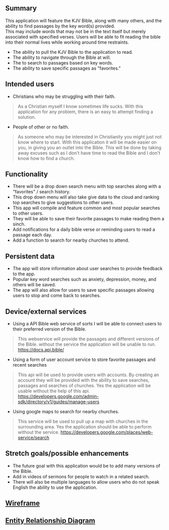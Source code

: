 ## Summary

This application will feature the KJV Bible, along with many others, and the ability to find passages by the key word(s) provided.  
This may include words that may not be in the text itself but merely associated with specified verses.
Users will be able to fit reading the bible into their normal lives while working around time restraints.

* The ability to pull the KJV Bible to the application to read.
* The ability to navigate through the Bible at will.
* The to search to passages based on key words.
* The ability to save specific passages as "favorites."

## Intended users

* Christians who may be struggling with their faith.

> As a Christian myself I know sometimes life sucks. With this application for any problem, there is an easy to attempt finding a solution.

* People of other or no faith. 

> As someone who may be interested in Christianity you might just not know where to start.  With this application it will be made 
  easier on you, in giving you an outlet into the Bible. This will be done by taking away excuses such as I don't have time to read the Bible and 
  I don't know how to find a church.


## Functionality

* There will be a drop down search menu with top searches along with a "favorites" / search history.
* This drop down menu will also take give data to the cloud and ranking top searches to give suggestions to other users.
* This app will compile and feature common and most popular searches to other users.
* They will be able to save their favorite passages to make reading them a sinch.
* Add notifications for a daily bible verse or reminding users to read a passage each day.
* Add a function to search for nearby churches to attend.


## Persistent data

* The app will store information about user searches to provide feedback to the app.
* Popular key word searches such as anxiety, depression, money, and others will be saved.
* The app will also allow for users to save specific passages allowing users to stop and come back to searches.
    
## Device/external services

* Using a API Bible web service of sorts I will be able to connect users to their preferred version of the Bible.

> This webservice will provide the passages and different versions of the Bible. 
> without the service the application will be unable to run.
>  https://docs.api.bible/

* Using a form of user account service to store favorite passages and recent searches

> This api will be used to provide users with accounts. By creating an account they will be provided with the ability to save searches, passages and searches of churches.
> Yes the application will be usable without the help of this api.
>https://developers.google.com/admin-sdk/directory/v1/guides/manage-users

* Using google maps to search for nearby churches.

> This service will be used to pull up a map with churches in the surrounding area.
> Yes the application should be able to perform without the service.
> https://developers.google.com/places/web-service/search

## Stretch goals/possible enhancements 

* The future goal with this application would be to add many versions of the Bible.
* Add in videos of sermons for people to watch in a related search.
* There will also be multiple languages to allow users who do not speak English the ability to use the application.

## [Wireframe](wireframe.md)


## [Entity Relationship Diagram](erd.md)